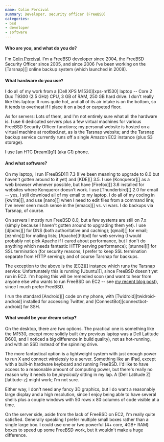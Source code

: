 ```yaml
---
name: Colin Percival
summary: Developer, security officer (FreeBSD)
categories:
- bsd
- developer
- software
---
```


#### Who are you, and what do you do?

I'm [Colin Percival](http://www.daemonology.net/blog/ "Colin's weblog."). I'm a FreeBSD developer since 2004, the FreeBSD Security Officer since 2005, and since 2006 I've been working on the [Tarsnap][] online backup system (which launched in 2008).

#### What hardware do you use?

I do all of my work from a [Dell XPS M1530][xps-m1530] laptop -- Core 2 Duo T9300 (2.5 GHz) CPU, 3 GB of RAM, 250 GB hard drive. I don't really like this laptop: It runs quite hot, and all of its air intake is on the bottom, so it tends to overheat if I place it on a bed or carpeted floor.

As for servers: Lots of them, and I'm not entirely sure what all the hardware is. I use 6 dedicated servers plus a few virtual machines for various FreeBSD Security Officer functions; my personal website is hosted on a virtual machine at rootbsd.net, as is the Tarsnap website; and the Tarsnap backup service currently runs off a single Amazon EC2 instance (plus S3 storage).

I use [an HTC Dream][g1] (aka G1) phone.

#### And what software?

On my laptop, I run [FreeBSD][] 7.3 (I've been meaning to upgrade to 8.0 but haven't gotten around to it yet) and [KDE][] 3.5. I use [Konqueror][] as a web browser whenever possible, but have [Firefox][] 3.6 installed for websites where Konqueror doesn't work. I use [Thunderbird][] 2.0 for email -- yes, I still download all of my email to my laptop. I do all of my coding in [kwrite][], and use [nano][] when I need to edit files from a command line; I've never seen much sense in the [emacs][] vs. vi wars. I do backups via Tarsnap, of course.

On servers I mostly run FreeBSD 8.0, but a few systems are still on 7.x (simply because I haven't gotten around to upgrading them yet). I use [djbdns][] for DNS (both authoritative and caching); [qmail][] for email; [ezmlm][] for mailing lists; [Apache][httpd] for web serving (I would probably not pick Apache if I cared about performance, but I don't do anything which needs fantastic HTTP serving performance); [stunnel][] for SSL termination (for security reasons, I prefer to keep SSL termination separate from HTTP serving); and of course Tarsnap for backups.

The exception to the above is the [EC2][] instance which runs the Tarsnap service: Unfortunately this is running [Ubuntu][], since FreeBSD doesn't yet run in EC2. I'm hoping this will be remedied soon (and want to hear from anyone else who wants to run FreeBSD on EC2 -- see [my recent blog post](http://www.daemonology.net/blog/2010-04-05-FreeBSD-EC2.html "Colin's post on FreeBSD and EC2.")), since I much prefer FreeBSD.

I run the standard [Android][] code on my phone, with [Twidroid][twidroid-android] installed for accessing Twitter, and [ConnectBot][connectbot-android] for SSH.

#### What would be your dream setup?

On the desktop, there are two options. The practical one is something like the M1530, except more solidly built (my previous laptop was a Dell Latitude D600, and I noticed a big difference in build quality), not as hot-running, and with an SSD instead of the spinning drive.

The more fantastical option is a lightweight system with just enough power to run X and connect wirelessly to a server. Something like an iPad, except with a built-in hardware keyboard and running FreeBSD. I'd like to have access to a reasonable amount of computing power, but there's really no reason why it needs to be *physically* sitting in my lap. A [Dell Latitude Z][latitude-z] might work; I'm not sure.

Either way, I don't need any fancy 3D graphics, but I do want a reasonably large display and a high resolution, since I enjoy being able to have several shells plus a couple windows with 50 rows x 80 columns of code visible at a time.

On the server side, aside from the lack of FreeBSD on EC2, I'm really quite satisfied. Generally speaking I prefer multiple small boxes rather than a single large box. I could use one or two powerful (4+ core, 4GB+ RAM) boxes to speed up some FreeBSD work, but it wouldn't make a huge difference.